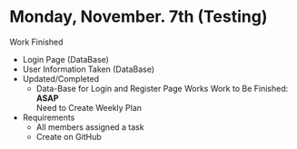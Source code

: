 # Monday, November. 7th (Testing)
Work Finished
* Login Page (DataBase)
* User Information Taken (DataBase)
* Updated/Completed 
    * Data-Base for Login and Register Page Works 
Work to Be Finished:
**ASAP** <br>
Need to Create Weekly Plan
* Requirements
    * All members assigned a task
    * Create on GitHub 
